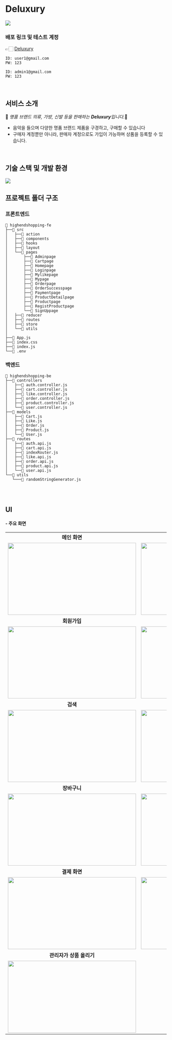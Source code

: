 # Deluxury

<img src="src/asset/img/thumbnail/deluxury thumbnail.jpg" >
</br>

### 배포 링크 및 테스트 계정

👉🏻 [Deluxury](https://deluxury.netlify.app/ "바로가기")

```구매자 계정
ID: user1@gmail.com
PW: 123
```

```판매자 계정
ID: admin1@gmail.com
PW: 123
```

</br>

## 서비스 소개

👜 <em>명품 브랜드 의류, 가방, 신발 등을 판매하는 <strong>Deluxury</strong>입니다.</em>👜

-   음악을 들으며 다양한 명품 브랜드 제품을 구경하고, 구매할 수 있습니다
-   구매자 계정뿐만 아니라, 판매자 계정으로도 가입이 가능하며 상품을 등록할 수 있습니다.

</br>

## 기술 스택 및 개발 환경

<img src="src/asset/img/thumbnail/아키텍쳐.png" >

## 프로젝트 폴더 구조

### 프론트엔드

```
📁 highendshopping-fe
├──📁 src
│   ├──📁 action
│   ├──📁 components
│   ├──📁 hooks
│   ├──📁 layout
│   └──📁 pages
│       ├──📁 Adminpage
│       ├──📁 Cartpage
│       ├──📁 Homepage
│       ├──📁 Loginpage
│       ├──📁 Mylikepage
│       ├──📁 Mypage
│       ├──📁 Orderpage
│       ├──📁 OrderSuccesspage
│       ├──📁 Paymentpage
│       ├──📁 ProductDetailpage
│       ├──📁 Productpage
│       ├──📁 RegistProductpage
│       └──📁 SignUppage
│   ├──📁 reducer
│   ├──📁 routes
│   ├──📁 store
│   └──📁 utils
│
├──📄 App.js
├──📄 index.css
├──📄 index.js
└──📄 .env
```

### 백엔드

```
📁 highendshopping-be
├──📁 controllers
│   ├──📄 auth.controller.js
│   ├──📄 cart.controller.js
│   ├──📄 like.controller.js
│   ├──📄 order.controller.js
│   ├──📄 product.controller.js
│   └──📄 user.controller.js
├──📁 models
│   ├──📄 Cart.js
│   ├──📄 Like.js
│   ├──📄 Order.js
│   ├──📄 Product.js
│   └──📄 User.js
├──📁 routes
│   ├──📄 auth.api.js
│   ├──📄 cart.api.js
│   ├──📄 indexRouter.js
│   ├──📄 like.api.js
│   ├──📄 order.api.js
│   ├──📄 product.api.js
│   └──📄 user.api.js
└──📁 utils
   └───📄 randomStringGenerator.js


```

<br />

## UI

#### - 주요 화면

<div align="center">
  <table>
    <tr>
      <td align="center"><b>메인 화면</b></td>
      <td align="center"><b>로그인</b></td>
    </tr>
    <tr>
      <td><img src="src/assets/gifs/main/main.gif" width="400" height="224"></td>
      <td><img src="src/assets/gifs/main/login.gif" width="400" height="224"></td>
    </tr>
    <tr>
      <td align="center"><b>회원가입</b></td>
      <td align="center"><b>상품 리스트</b></td>
    </tr>
    <tr>
      <td><img src="src/assets/gifs/main/signup.gif" width="400" height="224"></td>
      <td><img src="src/assets/gifs/main/home.gif" width="400" height="224"></td>
    </tr>
    <tr>
      <td align="center"><b>검색</b></td>
      <td align="center"><b>상품 상세</b></td>
    </tr>
    <tr>
      <td><img src="src/assets/gifs/main/search.gif" width="400" height="224"></td>
      <td><img src="src/assets/gifs/main/product-detail.gif" width="400" height="224"></td>
    </tr>
    <tr>
      <td align="center"><b>장바구니</b></td>
      <td align="center"><b>찜</b></td>
    </tr>
    <tr>
      <td><img src="src/assets/gifs/main/cart.gif" width="400" height="224"></td>
      <td><img src="src/assets/gifs/main/like.gif" width="400" height="224"></td>
    </tr>
    <tr>
      <td align="center"><b>결제 화면</b></td>
      <td align="center"><b>관리자 페이지</b></td>
    </tr>
    <tr>
      <td><img src="src/assets/gifs/main/payment.gif" width="400" height="224"></td>
      <td><img src="src/assets/gifs/main/admin.gif" width="400" height="224"></td>
    </tr>
    <tr>
      <td align="center"><b>관리자가 상품 올리기</b></td>
    </tr>
    <tr>
      <td><img src="src/assets/gifs/main/upload.gif" width="400" height="224"></td>
    </tr>
  </table>
</div>
